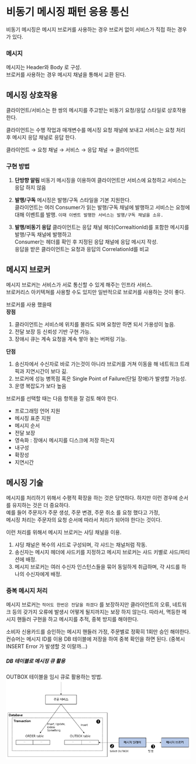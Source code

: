 # 비동기 메시징 패턴 응용 통신
비동기 메시징은 메시지 브로커를 사용하는 경우 브로커 없이 서비스가 직접 하는 경우가 있다.  

### 메시지
메시지는 Header와 Body 로 구성.  
브로커를 사용하는 경우 메시지 채널을 통해서 교환 된다. 

## 메시징 상호작용
클라이언트/서비스는 한 쌍의 메시지를 주고받는 비동기 요청/응답 스타일로 상호작용 한다.

클라이언트는 수행 작업과 매개변수를 메시징 요청 채널에 보내고
서비스는 요청 처리 후 메시지 응답 채널로 응답 한다.

클라이언트 → 요청 채널 → 서비스 → 응답 채널 → 클라이언트  

### 구현 방법
1. **단방향 알림** 
비동기 메시징을 이용하여 클라이언트만 서비스에 요청하고 서비스는 응답 하지 않음

1. **발행/구독**
메시징은 발행/구독 스타일을 기본 지원한다.   
클라이언트는 여러 Consumer가 읽는 발행/구독 채널에 발행하고 서비스는 요청에 대해 이벤트를 발행. 
`이때 이벤트 발행한 서비스는 발행/구독 채널을 소유.`

1. **발행/비동기 응답**
클라이언트는 응답 채널 헤더(CorrealtionId)를 포함한 메시지를 발행/구독 채널에 발행하고   
Consumer는 헤더를 확인 후 지정된 응답 채널에 응답 메시지 작성.  
응답을 받은 클라이언트는 요청과 응답의 CorrelationId를 비교

## 메시지 브로커
메시지 브로커는 서비스가 서로 통신할 수 있게 해주는 인프라 서비스.  
브로커리스 아키텍쳐를 사용할 수도 있지만 일반적으로 브로커를 사용하는 것이 좋다.

브로커를 사용 했을때  
**장점**
1. 클라이언트는 서비스에 위치를 몰라도 되며 요청만 하면 되서 가용성이 높음.
1. 전달 보장 등 신뢰성 기반 구현 가능.  
1. 장애시 큐는 계속 요청을 계속 쌓아 놓는 버퍼링 기능.

**단점**
1. 송신자에서 수신자로 바로 가는것이 아니라 브로커를 거쳐 이동을 해 네트워크 트래픽과 지연시간이 보다 긺.
1. 브로커에 성능 병목점 혹은 Single Point of Failure(단일 장애)가 발생할 가능성.
1. 운영 복잡도가 보다 높음
 
브로커를 선택할 때는 다음 항목을 잘 검토 해야 한다.
* 프로그래밍 언어 지원
* 메시징 표준 지원 
* 메시지 순서
* 전달 보장
* 영속화 : 장애시 메시지를 디스크에 저장 하는지
* 내구성
* 확장성
* 지연시간

## 메시징 기술 
메시지를 처리하기 위해서 수평적 확장을 하는 것은 당연하다. 하지만 이런 경우에 순서를 유지하는 것은
더 중요하다.  
예를 들어 주문자가 주문 생성, 주문 변경, 주문 취소 를 요청 했다고 가정,  
메시징 처리는 주문자의 요청 순서에 따라서 처리가 되어야 한다는 것이다.

이런 처리를 위해서 메시지 브로커는 샤딩 채널을 이용.
1. 샤딩 채널은 복수의 샤드로 구성되며, 각 샤드는 채널처럼 작동.
1. 송신자는 메시지 헤더에 샤드키를 지정하고 메시지 브로커는 샤드 키별로 샤드/파티션에 배정.
1. 메시지 브로커는 여러 수신자 인스턴스들을 묶어 동일하게 취급하며, 갹 샤드를 하나의 수신자에게 배정. 

### 중복 메시지 처리
메시지 브로커는 `적어도 한번은 전달을 하겠다` 를 보장하지만 클라이언트의 오류, 네트워크 등의 갖가지 오류에 발생시 
어떻게 될지까지는 보장 하지 않는다. 따라서, 멱등한 메시지 핸들러 구현을 하고 메시지를 추적, 중복 방지를 해야한다.

소비자 신용카드를 승인하는 메시지 핸들러 가정, 주문별로 정확히 1회만 승인 해야한다.  
컨슈머는 메시지 ID를 이용 DB 테이블에 저장을 하여 중복 확인을 하면 된다.
(중복시 INSERT Error 가 발생할 것 이랄까...)

##### DB 테이블로 메시징 큐 활용
OUTBOX 테이블을 임시 큐로 활용하는 방법.
![3-3-1](https://raw.githubusercontent.com/sanggi-wjg/my_study/main/MicroServiceArchitecture/data/3-3-1.PNG)